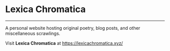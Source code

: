 # Lexica Chromatica

-------------------------------------------------------------------------------

A personal website hosting original poetry, blog posts, and other miscellaneous scrawlings.

Visit __Lexica Chromatica__ at <https://lexicachromatica.xyz/>
